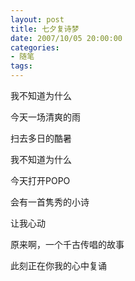 ```yaml
---
layout: post
title: 七夕复诗梦
date: 2007/10/05 20:00:00
categories: 
- 随笔
tags: 
---
```


我不知道为什么

今天一场清爽的雨

扫去多日的酷暑

我不知道为什么

今天打开POPO

会有一首隽秀的小诗

让我心动

原来啊，一个千古传唱的故事

此刻正在你我的心中复诵
